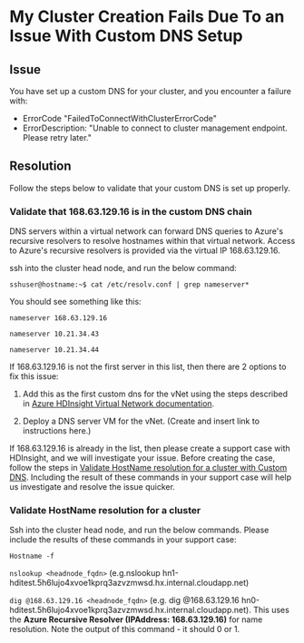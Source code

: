 # My Cluster Creation Fails Due To an Issue With Custom DNS Setup

## Issue
You have set up a custom DNS for your cluster, and you encounter a failure with:
* ErrorCode "FailedToConnectWithClusterErrorCode"
* ErrorDescription: "Unable to connect to cluster management endpoint. Please retry later."

## Resolution
Follow the steps below to validate that your custom DNS is set up properly.

### Validate that 168.63.129.16 is in the custom DNS chain
DNS servers within a virtual network can forward DNS queries to Azure's recursive resolvers to resolve hostnames within that virtual network. Access to Azure's recursive resolvers is provided via the virtual IP 168.63.129.16.

ssh into the cluster head node, and run the below command:

`sshuser@hostname:~$ cat /etc/resolv.conf | grep nameserver*`

You should see something like this:

`nameserver 168.63.129.16`

`nameserver 10.21.34.43`

`nameserver 10.21.34.44`

If 168.63.129.16 is not the first server in this list, then there are 2 options to fix this issue:

1. Add this as the first custom dns for the vNet using the steps described in [Azure HDInsight Virtual Network documentation](https://docs.microsoft.com/en-us/azure/hdinsight/hdinsight-extend-hadoop-virtual-network#example-dns).

1. Deploy a DNS server VM for the vNet. (Create and insert link to instructions here.)

If 168.63.129.16 is already in the list, then please create a support case with HDInsight, and we will investigate your issue. Before creating the case, follow the steps in [Validate HostName resolution for a cluster with Custom DNS](#validate-hostname-resolution-for-a-cluster-with-custom-dns). Including the result of these commands in your support case will help us investigate and resolve the issue quicker.

### Validate HostName resolution for a cluster

Ssh into the cluster head node, and run the below commands. Please include the results of these commands in your support case:

`Hostname -f`

`nslookup <headnode_fqdn>` (e.g.nslookup hn1-hditest.5h6lujo4xvoe1kprq3azvzmwsd.hx.internal.cloudapp.net)

`dig @168.63.129.16 <headnode_fqdn>` (e.g. dig @168.63.129.16 hn0-hditest.5h6lujo4xvoe1kprq3azvzmwsd.hx.internal.cloudapp.net). This uses the **Azure Recursive Resolver (IPAddress: 168.63.129.16)** for name resolution. Note the output of this command - it should 0 or 1.


